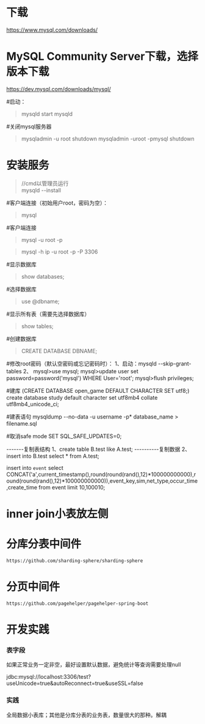 # 下载

https://www.mysql.com/downloads/
# MySQL Community Server下载，选择版本下载
https://dev.mysql.com/downloads/mysql/

#启动：
>mysqld
>start mysqld

#关闭mysql服务器
>mysqladmin -u root shutdown
>mysqladmin -uroot -pmysql shutdown

# 安装服务
> //cmd以管理员运行  
> mysqld --install

#客户端连接（初始用户root，密码为空）：
>mysql

#客户端连接
>mysql -u root -p

>mysql -h ip -u root -p -P 3306

#显示数据库
>show databases;

#选择数据库
>use @dbname;

#显示所有表（需要先选择数据库）
>show tables;

#创建数据库
>CREATE DATABASE DBNAME;


#修改root密码（默认空密码或忘记密码时）：
1、启动：mysqld --skip-grant-tables
2、
mysql>use mysql;
mysql>update user set password=password('mysql') WHERE User='root'; 
mysql>flush privileges;

#建库
(CREATE DATABASE open_game DEFAULT CHARACTER SET utf8;)
create database study default character set utf8mb4 collate utf8mb4_unicode_ci;

#建表语句
mysqldump --no-data -u username -p* database_name > filename.sql

#取消safe mode
SET SQL_SAFE_UPDATES=0;

-------复制表结构
1、create table B.test like A.test;
----------复制数据
2、insert into B.test select * from A.test;

insert into `event` select CONCAT('a',current_timestamp(),round(round(rand(),12)*100000000000),round(round(rand(),12)*100000000000)),event_key,sim,net_type,occur_time,create_time from event limit 10,100010;

# inner join小表放左侧


# 分库分表中间件

```
https://github.com/sharding-sphere/sharding-sphere
```

# 分页中间件

```
https://github.com/pagehelper/pagehelper-spring-boot
```
# 开发实践

### 表字段
如果正常业务一定非空，最好设置默认数据，避免统计等查询需要处理null

jdbc:mysql://localhost:3306/test?useUnicode=true&autoReconnect=true&useSSL=false

### 实践

全局数据小表库；其他是分库分表的业务表，数量很大的那种。解耦

